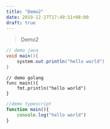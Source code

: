 ```yaml
---
title: "Demo2"
date: 2019-12-27T17:49:51+08:00
draft: true
---
```

>Demo2
```java
// demo java
void main(){
	system.out.println("hello world")
}
```
```golang
// demo golang
func main(){
	fmt.println("hello world")
}
```
```typescript
//demo typescript
function main(){
	console.log("hello world")
}
```

